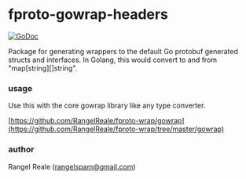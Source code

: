 # fproto-gowrap-headers

[![GoDoc](https://godoc.org/github.com/RangelReale/fproto-wrap-headers/gowrap?status.svg)](https://godoc.org/github.com/RangelReale/fproto-wrap-headers/gowrap)

Package for generating wrappers to the default Go protobuf generated structs and interfaces.
In Golang, this would convert to and from "map[string][]string".

### usage

Use this with the core gowrap library like any type converter.

[https://github.com/RangelReale/fproto-wrap/gowrap](https://github.com/RangelReale/fproto-wrap/tree/master/gowrap)

### author

Rangel Reale (rangelspam@gmail.com)
 

